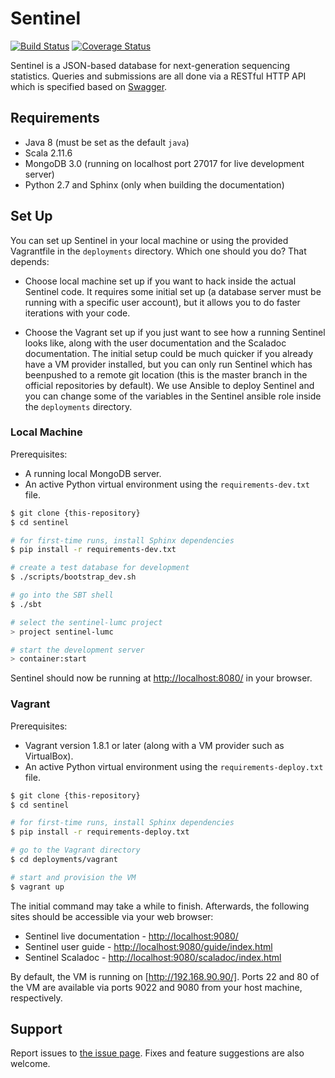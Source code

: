 # Sentinel

[![Build Status](https://travis-ci.org/LUMC/sentinel.svg?branch=master)](https://travis-ci.org/LUMC/sentinel)  [![Coverage Status](https://coveralls.io/repos/LUMC/sentinel/badge.svg?branch=master&service=github)](https://coveralls.io/github/LUMC/sentinel?branch=master)

Sentinel is a JSON-based database for next-generation sequencing statistics. Queries and submissions are all done via a RESTful HTTP API which is specified based on [Swagger](http://swagger.io).

## Requirements

- Java 8 (must be set as the default `java`)
- Scala 2.11.6
- MongoDB 3.0 (running on localhost port 27017 for live development server)
- Python 2.7 and Sphinx (only when building the documentation)

## Set Up

You can set up Sentinel in your local machine or using the provided Vagrantfile in the ``deployments`` directory. Which one should you do? That depends:

  * Choose local machine set up if you want to hack inside the actual Sentinel code. It requires some initial set up (a database server must be running with a specific user account), but it allows you to do faster iterations with your code.

  * Choose the Vagrant set up if you just want to see how a running Sentinel looks like, along with the user documentation and the Scaladoc documentation. The initial setup could be much quicker if you already have a VM provider installed, but you can only run Sentinel which has beenpushed to a remote git location (this is the master branch in the official repositories by default). We use Ansible to deploy Sentinel and you can change some of the variables in the Sentinel ansible role inside the ``deployments`` directory.

### Local Machine

Prerequisites:

- A running local MongoDB server.
- An active Python virtual environment using the ``requirements-dev.txt`` file.

```sh
$ git clone {this-repository}
$ cd sentinel

# for first-time runs, install Sphinx dependencies
$ pip install -r requirements-dev.txt

# create a test database for development
$ ./scripts/bootstrap_dev.sh

# go into the SBT shell
$ ./sbt

# select the sentinel-lumc project
> project sentinel-lumc

# start the development server
> container:start
```

Sentinel should now be running at [http://localhost:8080/](http://localhost:8080/) in your browser.

### Vagrant

Prerequisites:

- Vagrant version 1.8.1 or later (along with a VM provider such as VirtualBox).
- An active Python virtual environment using the ``requirements-deploy.txt`` file.

```sh
$ git clone {this-repository}
$ cd sentinel

# for first-time runs, install Sphinx dependencies
$ pip install -r requirements-deploy.txt

# go to the Vagrant directory
$ cd deployments/vagrant

# start and provision the VM
$ vagrant up
```

The initial command may take a while to finish. Afterwards, the following sites should be accessible via your web browser:

  * Sentinel live documentation - [http://localhost:9080/](http://localhost:9080/)
  * Sentinel user guide - [http://localhost:9080/guide/index.html](http://localhost:9080/guide/index.html)
  * Sentinel Scaladoc - [http://localhost:9080/scaladoc/index.html](http://localhost:9080/scaladoc/index.html)

By default, the VM is running on [http://192.168.90.90/]. Ports 22 and 80 of the VM are available via ports 9022 and 9080 from your host machine, respectively.

## Support

Report issues to [the issue page](https://git.lumc.nl/sasc/sentinel/issues). Fixes and feature suggestions are also
welcome.
